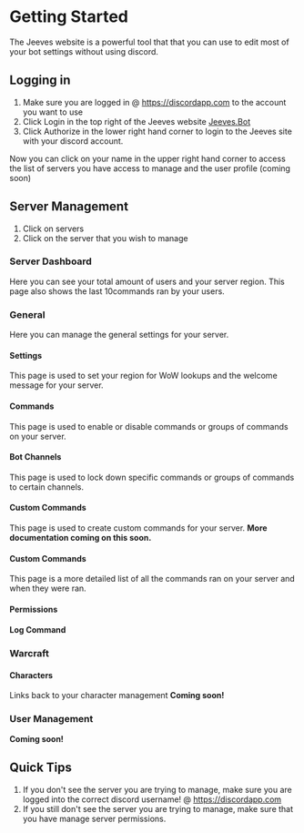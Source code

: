 # Getting Started

The Jeeves website is a powerful tool that that you can use to edit most of your bot settings without using discord.

## Logging in
1. Make sure you are logged in @ https://discordapp.com to the account you want to use
2. Click Login in the top right of the Jeeves website [Jeeves.Bot](https://jeeves.bot/)
3. Click Authorize in the lower right hand corner to login to the Jeeves site with your discord account.

Now you can click on your name in the upper right hand corner to access the list of servers you have access to manage and the user profile (coming soon)

## Server Management
1. Click on servers
2. Click on the server that you wish to manage

### Server Dashboard
Here you can see your total amount of users and your server region. This page also shows the last 10commands ran by your users.

### General
Here you can manage the general settings for your server.

#### Settings
This page is used to set your region for WoW lookups and the welcome message for your server.

#### Commands
This page is used to enable or disable commands or groups of commands on your server.

#### Bot Channels
This page is used to lock down specific commands or groups of commands to certain channels.

#### Custom Commands
This page is used to create custom commands for your server. **More documentation coming on this soon.**

#### Custom Commands
This page is a more detailed list of all the commands ran on your server and when they were ran.

#### Permissions

#### Log Command

### Warcraft

#### Characters
Links back to your character management **Coming soon!**


### User Management
**Coming soon!**

## Quick Tips

1. If you don't see the server you are trying to manage, make sure you are logged into the correct discord username! @ https://discordapp.com
2. If you still don't see the server you are trying to manage, make sure that you have manage server permissions.
